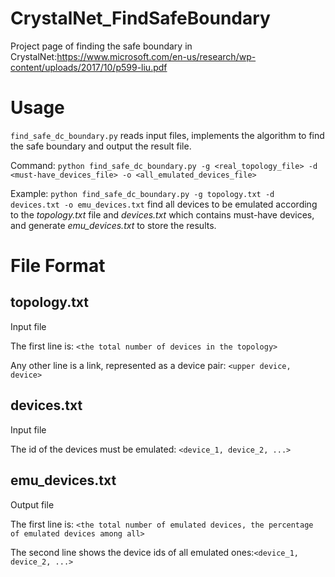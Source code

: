 # CrystalNet_FindSafeBoundary

Project page of finding the safe boundary in CrystalNet:https://www.microsoft.com/en-us/research/wp-content/uploads/2017/10/p599-liu.pdf

# Usage
`find_safe_dc_boundary.py` reads input files, implements the algorithm to find the safe boundary and output the result file.

Command: `python find_safe_dc_boundary.py -g <real_topology_file> -d <must-have_devices_file> -o <all_emulated_devices_file>`

Example: `python find_safe_dc_boundary.py -g topology.txt -d devices.txt -o emu_devices.txt` 
 find all devices to be emulated according to the *topology.txt* file and *devices.txt* which contains must-have devices, and generate *emu_devices.txt* to store the results.
 
# File Format

## topology.txt
Input file

The first line is: `<the total number of devices in the topology>`

Any other line is a link, represented as a device pair: `<upper device, device>`

## devices.txt
Input file

The id of the devices must be emulated: `<device_1, device_2, ...>`

## emu_devices.txt
Output file

The first line is: `<the total number of emulated devices, the percentage of emulated devices among all>`

The second line shows the device ids of all emulated ones:`<device_1, device_2, ...>`
 
